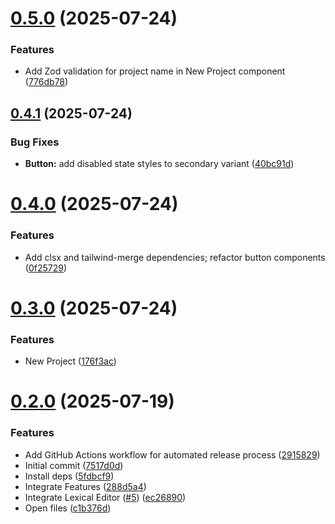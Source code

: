 # [0.5.0](https://github.com/hackthefutureofeducation/ketabak/compare/v0.4.1...v0.5.0) (2025-07-24)


### Features

* Add Zod validation for project name in New Project component ([776db78](https://github.com/hackthefutureofeducation/ketabak/commit/776db783805086d31811a5aa7fc730c668667cdd))



## [0.4.1](https://github.com/hackthefutureofeducation/ketabak/compare/v0.4.0...v0.4.1) (2025-07-24)


### Bug Fixes

* **Button:** add disabled state styles to secondary variant ([40bc91d](https://github.com/hackthefutureofeducation/ketabak/commit/40bc91d1864af3794fe61dbe69491855432a0fbd))



# [0.4.0](https://github.com/hackthefutureofeducation/ketabak/compare/v0.3.0...v0.4.0) (2025-07-24)


### Features

* Add clsx and tailwind-merge dependencies; refactor button components ([0f25729](https://github.com/hackthefutureofeducation/ketabak/commit/0f25729c1dc097af17781f405cca0e1e312cc89d))



# [0.3.0](https://github.com/hackthefutureofeducation/ketabak/compare/v0.2.0...v0.3.0) (2025-07-24)


### Features

* New Project ([176f3ac](https://github.com/hackthefutureofeducation/ketabak/commit/176f3ac2887335b1b6419541f91fb9acd594a161))



# [0.2.0](https://github.com/hackthefutureofeducation/ketabak/compare/7517d0da37ba996148efc01c4c9b12c0aa070f21...v0.2.0) (2025-07-19)


### Features

* Add GitHub Actions workflow for automated release process ([2915829](https://github.com/hackthefutureofeducation/ketabak/commit/2915829852ec6a322ef812c850fd9a3110feaa49))
* Initial commit ([7517d0d](https://github.com/hackthefutureofeducation/ketabak/commit/7517d0da37ba996148efc01c4c9b12c0aa070f21))
* Install deps ([5fdbcf9](https://github.com/hackthefutureofeducation/ketabak/commit/5fdbcf99b92f148f191aa4b3db435ffade78bb53))
* Integrate Features ([288d5a4](https://github.com/hackthefutureofeducation/ketabak/commit/288d5a48de7bc7c67047d3912cda8dc58da2cf6a))
* Integrate Lexical Editor ([#5](https://github.com/hackthefutureofeducation/ketabak/issues/5)) ([ec26890](https://github.com/hackthefutureofeducation/ketabak/commit/ec26890f721f0aa5496d79262f3cc8147ad25b73))
* Open files ([c1b376d](https://github.com/hackthefutureofeducation/ketabak/commit/c1b376d40c9d981b56c5a6d83f907647562fed6c))



